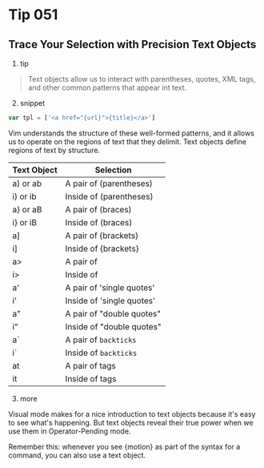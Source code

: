 # Tip 051

## Trace Your Selection with Precision Text Objects

1. tip

> Text objects allow us to interact with parentheses, quotes, XML tags, and other common patterns that appear int text.

2. snippet

```javascript
var tpl = ['<a href="{url}">{title}</a>']
```

Vim understands the structure of these well-formed patterns, and it allows us to operate on the regions of text that they delimit. Text objects define regions of text by structure.

| Text Object | Selection                  |
| ----------- | -------------------------- |
| a) or ab    | A pair of (parentheses)    |
| i) or ib    | Inside of (parentheses)    |
| a} or aB    | A pair of (braces)         |
| i} or iB    | Inside of (braces)         |
| a]          | A pair of {brackets}       |
| i]          | Inside of {brackets}       |
| a>          | A pair of <angle brackets> |
| i>          | Inside of <angle brackets> |
| a'          | A pair of 'single quotes'  |
| i'          | Inside of 'single quotes'  |
| a"          | A pair of "double quotes"  |
| i"          | Inside of "double quotes"  |
| a\`         | A pair of `backticks`      |
| i\`         | Inside of `backticks`      |
| at          | A pair of <xml>tags</xml>  |
| it          | Inside of <xml>tags</xml>  |

3. more

Visual mode makes for a nice introduction to text objects because it's easy to see what's happening. But text objects reveal their true power when we use them in Operator-Pending mode.

Remember this: whenever you see {motion} as part of the syntax for a command, you can also use a text object.
